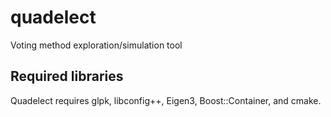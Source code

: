 # quadelect
Voting method exploration/simulation tool

## Required libraries

Quadelect requires glpk, libconfig++, Eigen3, Boost::Container, and cmake.
